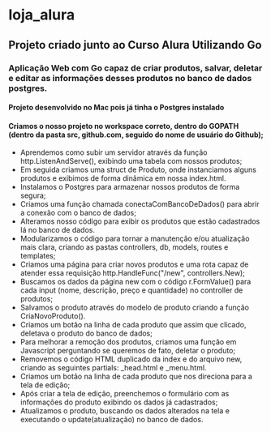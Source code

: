 # loja_alura
## Projeto criado junto ao Curso Alura Utilizando Go
### Aplicação Web com Go capaz de criar produtos, salvar, deletar e editar as informações desses produtos no banco de dados postgres.
#### Projeto desenvolvido no Mac pois já tinha o Postgres instalado
#### Criamos o nosso projeto no workspace correto, dentro do GOPATH (dentro da pasta src, github.com, seguido do nome de usuário do Github);
* Aprendemos como subir um servidor através da função http.ListenAndServe(), exibindo uma tabela com nossos produtos;
* Em seguida criamos uma struct de Produto, onde instanciamos alguns produtos e exibimos de forma dinâmica em nossa index.html.
* Instalamos o Postgres para armazenar nossos produtos de forma segura;
* Criamos uma função chamada conectaComBancoDeDados() para abrir a conexão com o banco de dados;
* Alteramos nosso código para exibir os produtos que estão cadastrados lá no banco de dados.
* Modularizamos o código para tornar a manutenção e/ou atualização mais clara, criando as pastas controllers, db, models, routes e templates;
* Criamos uma página para criar novos produtos e uma rota capaz de atender essa requisição http.HandleFunc("/new", controllers.New);
* Buscamos os dados da página new com o código r.FormValue() para cada input (nome, descrição, preço e quantidade) no controller de produtos;
* Salvamos o produto através do modelo de produto criando a função CriaNovoProduto().
* Criamos um botão na linha de cada produto que assim que clicado, deletava o produto do banco de dados;
* Para melhorar a remoção dos produtos, criamos uma função em Javascript perguntando se queremos de fato, deletar o produto;
* Removemos o código HTML duplicado da index e do arquivo new, criando as seguintes partials: _head.html e _menu.html.
* Criamos um botão na linha de cada produto que nos direciona para a tela de edição;
* Após criar a tela de edição, preenchemos o formulário com as informações do produto exibindo os dados já cadastrados;
* Atualizamos o produto, buscando os dados alterados na tela e executando o update(atualização) no banco de dados.



